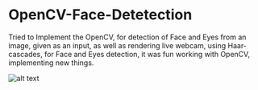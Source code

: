 # OpenCV-Face-Detetection
Tried to Implement the OpenCV, for detection of Face and Eyes from an image, given as an input, as well as rendering live webcam, using Haar-cascades, for Face and Eyes detection, it was fun working with OpenCV, implementing new things.

![alt text](https://github.com/amark720/OpenCV-Face-Detetection/blob/master/Output.PNG?raw=true)
